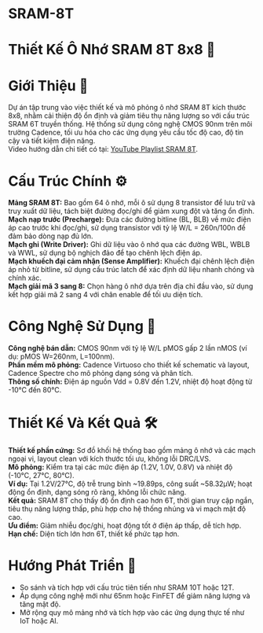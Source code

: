 # SRAM-8T
# Thiết Kế Ô Nhớ SRAM 8T 8x8 💾  
# Giới Thiệu 📖 

Dự án tập trung vào việc thiết kế và mô phỏng ô nhớ SRAM 8T kích thước 8x8,
nhằm cải thiện độ ổn định và giảm tiêu thụ năng lượng so với cấu trúc SRAM 6T truyền thống.
Hệ thống sử dụng công nghệ CMOS 90nm trên môi trường Cadence,
tối ưu hóa cho các ứng dụng yêu cầu tốc độ cao, độ tin cậy và tiết kiệm điện năng.  
Video hướng dẫn chi tiết có tại: [YouTube Playlist SRAM 8T](https://www.youtube.com/playlist?list=PLexf6rL6kgqxwV7ZoVQh2SbtBmpuDXHkf).  

# Cấu Trúc Chính ⚙️

**Mảng SRAM 8T:** Bao gồm 64 ô nhớ, mỗi ô sử dụng 8 transistor để lưu trữ và truy xuất dữ liệu,
tách biệt đường đọc/ghi để giảm xung đột và tăng ổn định.  
**Mạch nạp trước (Precharge):** Đưa các đường bitline (BL, BLB) về mức điện áp cao trước khi đọc/ghi,
sử dụng transistor với tỷ lệ W/L = 260n/100n để đảm bảo dòng nạp đủ lớn.  
**Mạch ghi (Write Driver):** Ghi dữ liệu vào ô nhớ qua các đường WBL, WBLB và WWL,
sử dụng bộ nghịch đảo để tạo chênh lệch điện áp.  
**Mạch khuếch đại cảm nhận (Sense Amplifier):** Khuếch đại chênh lệch điện áp nhỏ từ bitline,
sử dụng cấu trúc latch để xác định dữ liệu nhanh chóng và chính xác.  
**Mạch giải mã 3 sang 8:** Chọn hàng ô nhớ dựa trên địa chỉ đầu vào,
sử dụng kết hợp giải mã 2 sang 4 với chân enable để tối ưu diện tích.  

# Công Nghệ Sử Dụng 🔧

**Công nghệ bán dẫn:** CMOS 90nm với tỷ lệ W/L pMOS gấp 2 lần nMOS (ví dụ: pMOS W=260nm, L=100nm).  
**Phần mềm mô phỏng:** Cadence Virtuoso cho thiết kế schematic và layout,
Cadence Spectre cho mô phỏng dạng sóng và phân tích.  
**Thông số chính:** Điện áp nguồn Vdd = 0.8V đến 1.2V,
nhiệt độ hoạt động từ -10°C đến 80°C.  

# Thiết Kế Và Kết Quả 🛠️

**Thiết kế phần cứng:** Sơ đồ khối hệ thống bao gồm mảng ô nhớ và các mạch ngoại vi,
layout clean với kích thước tối ưu, không lỗi DRC/LVS.  
**Mô phỏng:** Kiểm tra tại các mức điện áp (1.2V, 1.0V, 0.8V) và nhiệt độ (-10°C, 27°C, 80°C).  
**Ví dụ:** Tại 1.2V/27°C, độ trễ trung bình ~19.89ps, công suất ~58.32μW;
hoạt động ổn định, dạng sóng rõ ràng, không lỗi chức năng.  
**Kết quả:** SRAM 8T cho thấy độ ổn định cao hơn 6T, thời gian truy cập ngắn,
tiêu thụ năng lượng thấp, phù hợp cho hệ thống nhúng và vi mạch mật độ cao.  
**Ưu điểm:** Giảm nhiễu đọc/ghi, hoạt động tốt ở điện áp thấp, dễ tích hợp.  
**Hạn chế:** Diện tích lớn hơn 6T, thiết kế phức tạp hơn.  

# Hướng Phát Triển 🚀

- So sánh và tích hợp với cấu trúc tiên tiến như SRAM 10T hoặc 12T.
- Áp dụng công nghệ mới như 65nm hoặc FinFET để giảm năng lượng và tăng mật độ.
- Mở rộng quy mô mảng nhớ và tích hợp vào các ứng dụng thực tế như IoT hoặc AI.
